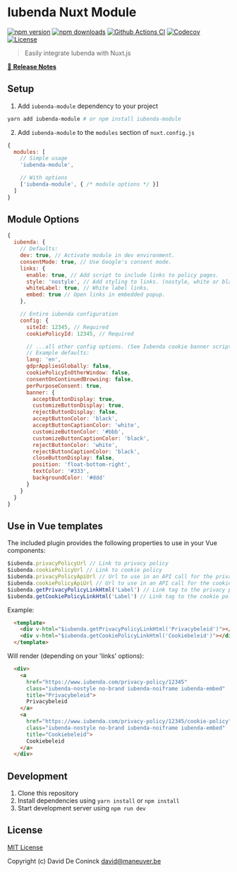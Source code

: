 # Iubenda Nuxt Module

[![npm version][npm-version-src]][npm-version-href]
[![npm downloads][npm-downloads-src]][npm-downloads-href]
[![Github Actions CI][github-actions-ci-src]][github-actions-ci-href]
[![Codecov][codecov-src]][codecov-href]
[![License][license-src]][license-href]

> Easily integrate Iubenda with Nuxt.js

[📖 **Release Notes**](./CHANGELOG.md)

## Setup

1. Add `iubenda-module` dependency to your project

```bash
yarn add iubenda-module # or npm install iubenda-module
```

2. Add `iubenda-module` to the `modules` section of `nuxt.config.js`

```js
{
  modules: [
    // Simple usage
    'iubenda-module',

    // With options
    ['iubenda-module', { /* module options */ }]
  ]
}
```

## Module Options

```js
{
  iubenda: {
    // Defaults:
    dev: true, // Activate module in dev environment.
    consentMode: true, // Use Google's consent mode.
    links: {
      enable: true, // Add script to include links to policy pages.
      style: 'nostyle', // Add styling to links. (nostyle, white or black)
      whiteLabel: true, // White label links.
      embed: true // Open links in embedded popup.
    },

    // Entire iubenda configuration
    config: {
      siteId: 12345, // Required
      cookiePolicyId: 12345, // Required

      // ...all other config options. (See Iubenda cookie banner script)
      // Example defaults:
      lang: 'en',
      gdprAppliesGlobally: false,
      cookiePolicyInOtherWindow: false,
      consentOnContinuedBrowsing: false,
      perPurposeConsent: true,
      banner: {
        acceptButtonDisplay: true,
        customizeButtonDisplay: true,
        rejectButtonDisplay: false,
        acceptButtonColor: 'black',
        acceptButtonCaptionColor: 'white',
        customizeButtonColor: '#bbb',
        customizeButtonCaptionColor: 'black',
        rejectButtonColor: 'white',
        rejectButtonCaptionColor: 'black',
        closeButtonDisplay: false,
        position: 'float-bottom-right',
        textColor: '#333',
        backgroundColor: '#ddd'
      }
    }
  }
}
```

## Use in Vue templates

The included plugin provides the following properties to use in your Vue components:

```js
$iubenda.privacyPolicyUrl // Link to privacy policy
$iubenda.cookiePolicyUrl // Link to cookie policy
$iubenda.privacyPolicyApiUrl // Url to use in an API call for the privacy policy
$iubenda.cookiePolicyApiUrl // Url to use in an API call for the cookie policy
$iubenda.getPrivacyPolicyLinkHtml('Label') // Link tag to the privacy policy page / popup
$iubenda.getCookiePolicyLinkHtml('Label') // Link tag to the cookie policy page / popup
```

Example:
```html
  <template>
    <div v-html="$iubenda.getPrivacyPolicyLinkHtml('Privacybeleid')"></div>
    <div v-html="$iubenda.getCookiePolicyLinkHtml('Cookiebeleid')"></div>
  </template>
```

Will render (depending on your 'links' options):
```html
  <div>
    <a 
      href="https://www.iubenda.com/privacy-policy/12345" 
      class="iubenda-nostyle no-brand iubenda-noiframe iubenda-embed"
      title="Privacybeleid">
      Privacybeleid
    </a>
    <a 
      href="https://www.iubenda.com/privacy-policy/12345/cookie-policy" 
      class="iubenda-nostyle no-brand iubenda-noiframe iubenda-embed" 
      title="Cookiebeleid">
      Cookiebeleid
    </a>
  </div>
```

## Development

1. Clone this repository
2. Install dependencies using `yarn install` or `npm install`
3. Start development server using `npm run dev`

## License

[MIT License](./LICENSE)

Copyright (c) David De Coninck <david@maneuver.be>

<!-- Badges -->
[npm-version-src]: https://img.shields.io/npm/v/iubenda-module/latest.svg
[npm-version-href]: https://npmjs.com/package/iubenda-module

[npm-downloads-src]: https://img.shields.io/npm/dt/iubenda-module.svg
[npm-downloads-href]: https://npmjs.com/package/iubenda-module

[github-actions-ci-src]: https://github.com/maneuver-agency/iubenda-nuxt-module/workflows/ci/badge.svg
[github-actions-ci-href]: https://github.com/maneuver-agency/iubenda-nuxt-module/actions?query=workflow%3Aci

[codecov-src]: https://img.shields.io/codecov/c/github/maneuver-agency/iubenda-nuxt-module.svg
[codecov-href]: https://codecov.io/gh/maneuver-agency/iubenda-nuxt-module

[license-src]: https://img.shields.io/npm/l/iubenda-module.svg
[license-href]: https://npmjs.com/package/iubenda-module

